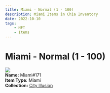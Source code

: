 ```yaml
---
title: Miami - Normal (1 - 100)
description: Miami Items in Chia Inventory
date: 2022-10-10
tags:
    - NFT
    - Items
---
```


# Miami - Normal (1 - 100)
<div class="item_thumbnail">
<img loading="lazy" src="https://ueyidla3avlujgg6c5waw4246ikmxr3glbg63brv7pozkc3ded7q.arweave.net/oTCBrBsFV0SY3hdsC3Nc8hTLx2ZYTe2GNfvdlQtjIP8"><br/>
<div><strong>Name:</strong> Miami#171</div>
<div><strong>Item Type:</strong> Miami</div>
<div><strong>Collection:</strong> <a href="https://www.spacescan.io/xch/nft/collection/col1lend2dcn558km4wcwta4xnkfv3xpcmlp9kyt0m909emvfxechlyqdl5ndg">City Illusion</a></div>
</div>

